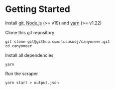 # Getting Started

Install [git](https://git-scm.com), [Node.js](https://nodejs.org/en) (>= v19)
and [yarn](https://yarnpkg.com/) (>= v1.22)

Clone this git repository

```
git clone git@github.com:lucaswoj/canyoneer.git
cd canyoneer
```

Install all dependencies

```
yarn
```

Run the scraper

```
yarn start > output.json
```
